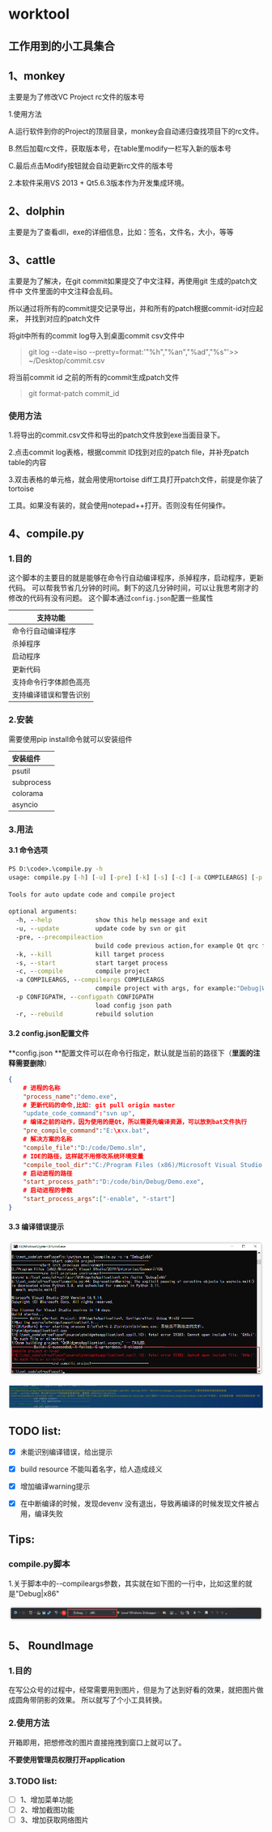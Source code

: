 # worktool
## 工作用到的小工具集合

## 1、monkey

主要是为了修改VC Project rc文件的版本号

1.使用方法

  A.运行软件到你的Project的顶层目录，monkey会自动递归查找项目下的rc文件。

  B.然后加载rc文件，获取版本号，在table里modify一栏写入新的版本号

  C.最后点击Modify按钮就会自动更新rc文件的版本号

2.本软件采用VS 2013 + Qt5.6.3版本作为开发集成环境。

## 2、dolphin 

主要是为了查看dll，exe的详细信息，比如：签名，文件名，大小，等等

## 3、cattle

主要是为了解决，在git commit如果提交了中文注释，再使用git 生成的patch文件中
文件里面的中文注释会乱码。

所以通过将所有的commit提交记录导出，并和所有的patch根据commit-id对应起来，
并找到对应的patch文件

将git中所有的commit log导入到桌面commit csv文件中

> git log --date=iso --pretty=format:'"%h","%an","%ad","%s"'>> ~/Desktop/commit.csv

将当前commit id 之前的所有的commit生成patch文件

> git format-patch commit_id

### 使用方法

1.将导出的commit.csv文件和导出的patch文件放到exe当面目录下。

2.点击commit log表格，根据commit ID找到对应的patch file，并补充patch table的内容

3.双击表格的单元格，就会用使用tortoise diff工具打开patch文件，前提是你装了tortoise

工具。如果没有装的，就会使用notepad++打开。否则没有任何操作。



## 4、compile.py

### 1.目的

这个脚本的主要目的就是能够在命令行自动编译程序，杀掉程序，启动程序，更新代码。
可以帮我节省几分钟的时间。剩下的这几分钟时间，可以让我思考刚才的修改的代码有没有问题。
这个脚本通过`config.json`配置一些属性

| 支持功能               |
| ---------------------- |
| 命令行自动编译程序     |
| 杀掉程序               |
| 启动程序               |
| 更新代码               |
| 支持命令行字体颜色高亮 |
| 支持编译错误和警告识别 |

### 2.安装

需要使用pip install命令就可以安装组件

| 安装组件   |
| :--------- |
| psutil     |
| subprocess |
| colorama   |
| asyncio    |

### 3.用法

#### 3.1 命令选项

```bat
PS D:\code>.\compile.py -h
usage: compile.py [-h] [-u] [-pre] [-k] [-s] [-c] [-a COMPILEARGS] [-p CONFIGPATH]

Tools for auto update code and compile project

optional arguments:
  -h, --help            show this help message and exit
  -u, --update          update code by svn or git
  -pre, --precompileaction
                        build code previous action,for example Qt qrc file.
  -k, --kill            kill target process
  -s, --start           start target process
  -c, --compile         compile project
  -a COMPILEARGS, --compileargs COMPILEARGS
                        compile project with args, for example:"Debug|Win32" or "Release|Win32". default value: "Debug|Win32"
  -p CONFIGPATH, --configpath CONFIGPATH
                        load config json path
  -r, --rebuild         rebuild solution
```

#### 3.2 config.json配置文件

**config.json  **配置文件可以在命令行指定，默认就是当前的路径下（**里面的注释需要删除**）

```json
{
	# 进程的名称
	"process_name":"demo.exe",
	# 更新代码的命令,比如: git pull origin master
	"update_code_command":"svn up",
	# 编译之前的动作，因为使用的是Qt，所以需要先编译资源，可以放到bat文件执行
	"pre_compile_command":"E:\xxx.bat",
	# 解决方案的名称
	"compile_file":"D:/code/Demo.sln",
	# IDE的路径，这样就不用修改系统环境变量
	"compile_tool_dir":"C:/Program Files (x86)/Microsoft Visual Studio 12.0/Common7/IDE",
	# 启动进程的路径
	"start_process_path":"D:/code/bin/Debug/Demo.exe",
	# 启动进程的参数
	"start_process_args":["-enable", "-start"]
}
```

#### 3.3 编译错误提示

![image-20211220140923636](./images/01_compile_error_tip_rounder.png)

![03_compile_warning_tip_rounder](./images/03_compile_warning_tip_rounder.png)

## TODO list:

- [x] 未能识别编译错误，给出提示
- [x] build resource 不能叫着名字，给人造成歧义
- [x] 增加编译warning提示
- [x] 在中断编译的时候，发现devenv 没有退出，导致再编译的时候发现文件被占用，编译失败



## Tips:

### compile.py脚本

1.关于脚本中的--compileargs参数，其实就在如下图的一行中，比如这里的就是"Debug|x86"

![image-20211220152108376](./images/02_vs_compile_args_rounder.png)



## 5、 RoundImage

### 1.目的

在写公众号的过程中，经常需要用到图片，但是为了达到好看的效果，就把图片做成圆角带阴影的效果。
所以就写了个小工具转换。


### 2.使用方法

开箱即用，把想修改的图片直接拖拽到窗口上就可以了。

**不要使用管理员权限打开application**

### 3.TODO list:

- [ ] 1、增加菜单功能
- [ ] 2、增加截图功能
- [ ] 3、增加获取网络图片
